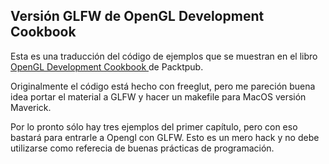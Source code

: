 Versión GLFW de OpenGL Development Cookbook
----
Esta es una traducción del código de ejemplos que se muestran en el libro [OpenGL Development Cookbook
](http://www.packtpub.com/opengl-development-cookbook/book "OpenGL Development Cookbook
") de Packtpub.

Originalmente el código está hecho con freeglut, pero me pareción buena idea portar el material a GLFW y hacer un makefile para MacOS versión Maverick.

Por lo pronto sólo hay tres ejemplos del primer capítulo, pero con eso bastará para entrarle a Opengl con GLFW. Esto es  un mero hack y no debe utilizarse como referecia de buenas prácticas de programación.

